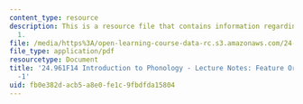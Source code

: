 ```yaml
---
content_type: resource
description: This is a resource file that contains information regarding feature organization
  1.
file: /media/https%3A/open-learning-course-data-rc.s3.amazonaws.com/24-961-introduction-to-phonology-fall-2014/fb0e382dacb5a8e0fe1c9fbdfda15804_MIT24_961F14_Lecture10.pdf
file_type: application/pdf
resourcetype: Document
title: '24.961F14 Introduction to Phonology - Lecture Notes: Feature Organization
  -1'
uid: fb0e382d-acb5-a8e0-fe1c-9fbdfda15804
---
```

